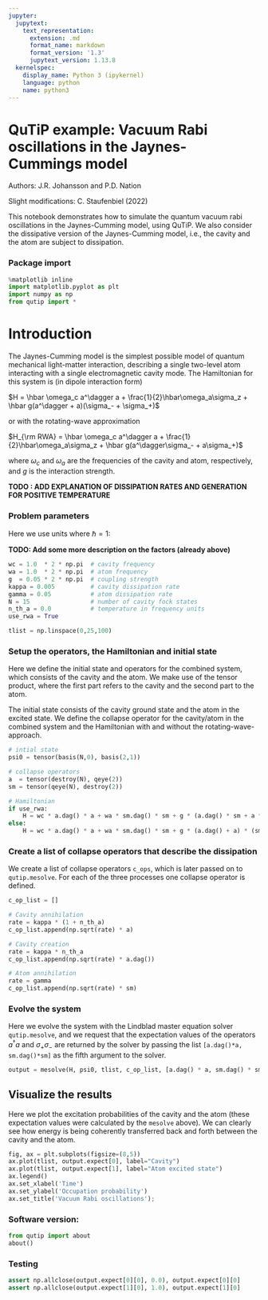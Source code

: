 ```yaml
---
jupyter:
  jupytext:
    text_representation:
      extension: .md
      format_name: markdown
      format_version: '1.3'
      jupytext_version: 1.13.8
  kernelspec:
    display_name: Python 3 (ipykernel)
    language: python
    name: python3
---
```


# QuTiP example: Vacuum Rabi oscillations in the Jaynes-Cummings model

Authors: J.R. Johansson and P.D. Nation

Slight modifications: C. Staufenbiel (2022)

This notebook demonstrates how to simulate the quantum vacuum rabi oscillations in the Jaynes-Cumming model, using QuTiP. We also consider the dissipative version of the Jaynes-Cumming model, i.e., the cavity and the atom are subject to dissipation.


### Package import

```python
%matplotlib inline
import matplotlib.pyplot as plt
import numpy as np
from qutip import *
```

# Introduction

The Jaynes-Cumming model is the simplest possible model of quantum mechanical light-matter interaction, describing a single two-level atom interacting with a single electromagnetic cavity mode. The Hamiltonian for this system is (in dipole interaction form)

$H = \hbar \omega_c a^\dagger a + \frac{1}{2}\hbar\omega_a\sigma_z + \hbar g(a^\dagger + a)(\sigma_- + \sigma_+)$

or with the rotating-wave approximation

$H_{\rm RWA} = \hbar \omega_c a^\dagger a + \frac{1}{2}\hbar\omega_a\sigma_z + \hbar g(a^\dagger\sigma_- + a\sigma_+)$

where $\omega_c$ and $\omega_a$ are the frequencies of the cavity and atom, respectively, and $g$ is the interaction strength.

**TODO : ADD EXPLANATION OF DISSIPATION RATES AND GENERATION FOR POSITIVE TEMPERATURE**

### Problem parameters


Here we use units where $\hbar = 1$: 

**TODO: Add some more description on the factors (already above)**

```python
wc = 1.0  * 2 * np.pi  # cavity frequency
wa = 1.0  * 2 * np.pi  # atom frequency
g  = 0.05 * 2 * np.pi  # coupling strength
kappa = 0.005          # cavity dissipation rate
gamma = 0.05           # atom dissipation rate
N = 15                 # number of cavity fock states
n_th_a = 0.0           # temperature in frequency units
use_rwa = True

tlist = np.linspace(0,25,100)
```

### Setup the operators, the Hamiltonian and initial state

Here we define the initial state and operators for the combined system, which consists of the cavity and the atom. We make use of the tensor product, where the first part refers to the cavity and the second part to the atom.

The initial state  consists of the cavity ground state and the atom in the excited state. We define the collapse operator for the cavity/atom in the combined system and the Hamiltonian with and without the rotating-wave-approach.

```python
# intial state
psi0 = tensor(basis(N,0), basis(2,1))  

# collapse operators
a  = tensor(destroy(N), qeye(2))
sm = tensor(qeye(N), destroy(2))

# Hamiltonian
if use_rwa:
    H = wc * a.dag() * a + wa * sm.dag() * sm + g * (a.dag() * sm + a * sm.dag())
else:
    H = wc * a.dag() * a + wa * sm.dag() * sm + g * (a.dag() + a) * (sm + sm.dag())
```

### Create a list of collapse operators that describe the dissipation

We create a list of collapse operators `c_ops`, which is later passed on to `qutip.mesolve`. For each of the three processes one collapse operator is defined.

```python
c_op_list = []

# Cavity annihilation
rate = kappa * (1 + n_th_a)
c_op_list.append(np.sqrt(rate) * a)

# Cavity creation 
rate = kappa * n_th_a
c_op_list.append(np.sqrt(rate) * a.dag())

# Atom annihilation
rate = gamma
c_op_list.append(np.sqrt(rate) * sm)
```

### Evolve the system

Here we evolve the system with the Lindblad master equation solver `qutip.mesolve`, and we request that the expectation values of the operators $a^\dagger a$ and $\sigma_+\sigma_-$ are returned by the solver by passing the list `[a.dag()*a, sm.dag()*sm]` as the fifth argument to the solver.

```python
output = mesolve(H, psi0, tlist, c_op_list, [a.dag() * a, sm.dag() * sm])
```

## Visualize the results

Here we plot the excitation probabilities of the cavity and the atom (these expectation values were calculated by the `mesolve` above). We can clearly see how energy is being coherently transferred back and forth between the cavity and the atom.

```python
fig, ax = plt.subplots(figsize=(8,5))
ax.plot(tlist, output.expect[0], label="Cavity")
ax.plot(tlist, output.expect[1], label="Atom excited state")
ax.legend()
ax.set_xlabel('Time')
ax.set_ylabel('Occupation probability')
ax.set_title('Vacuum Rabi oscillations');
```

### Software version:

```python
from qutip import about
about()
```

### Testing

```python
assert np.allclose(output.expect[0][0], 0.0), output.expect[0][0]
assert np.allclose(output.expect[1][0], 1.0), output.expect[1][0]
```

```python

```
